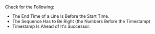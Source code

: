 Check for the Following:
- The End Time of a Line Is Before the Start Time. 
- The Sequence Has to Be Right (the Numbers Before the Timestamp)
- Timestamp Is Ahead of It's Successor. 
